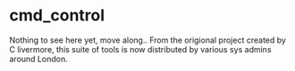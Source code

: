 cmd_control
===========
Nothing to see here yet, move along..
From the origional project created by C livermore, this suite of tools is now distributed by various sys admins around London. 
